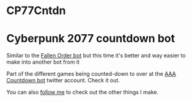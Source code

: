 # CP77Cntdn
Cyberpunk 2077 countdown bot
===================================

Similar to the [Fallen Order bot](https://twitter.com/CountdownToJFO) but this time it's better and way easier to make into another bot from it

Part of the different games being counted-down to over at the [AAA Countdown bot](https://twitter.com/AAACountdown) twitter account. Check it out. 

You can also [follow me](https://twitter.com/The_Japies) to check out the other things I make.